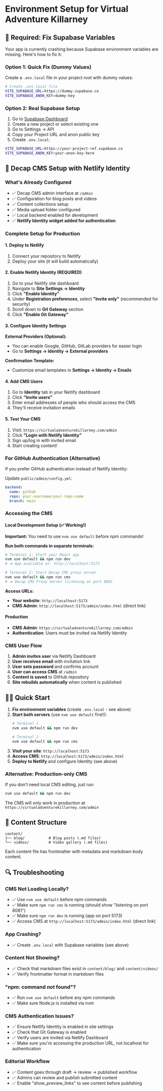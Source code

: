 # Environment Setup for Virtual Adventure Killarney

## 🚨 Required: Fix Supabase Variables

Your app is currently crashing because Supabase environment variables are missing. Here's how to fix it:

### Option 1: Quick Fix (Dummy Values)
Create a `.env.local` file in your project root with dummy values:

```bash
# Create .env.local file
VITE_SUPABASE_URL=https://dummy.supabase.co
VITE_SUPABASE_ANON_KEY=dummy-key
```

### Option 2: Real Supabase Setup
1. Go to [Supabase Dashboard](https://supabase.com/dashboard)
2. Create a new project or select existing one
3. Go to Settings → API
4. Copy your Project URL and anon public key
5. Create `.env.local`:

```bash
VITE_SUPABASE_URL=https://your-project-ref.supabase.co
VITE_SUPABASE_ANON_KEY=your-anon-key-here
```

## 🎉 Decap CMS Setup with Netlify Identity

### What's Already Configured
- ✅ Decap CMS admin interface at `/admin`
- ✅ Configuration for blog posts and videos
- ✅ Content collections setup
- ✅ Media upload folder configured
- ✅ Local backend enabled for development
- ✅ **Netlify Identity widget added for authentication**

### Complete Setup for Production

#### 1. Deploy to Netlify
1. Connect your repository to Netlify
2. Deploy your site (it will build automatically)

#### 2. Enable Netlify Identity (REQUIRED)
1. Go to your Netlify site dashboard
2. Navigate to **Site Settings → Identity**
3. Click **"Enable Identity"**
4. Under **Registration preferences**, select **"Invite only"** (recommended for security)
5. Scroll down to **Git Gateway** section
6. Click **"Enable Git Gateway"**

#### 3. Configure Identity Settings
**External Providers (Optional):**
- You can enable Google, GitHub, GitLab providers for easier login
- Go to **Settings → Identity → External providers**

**Confirmation Template:**
- Customize email templates in **Settings → Identity → Emails**

#### 4. Add CMS Users
1. Go to **Identity** tab in your Netlify dashboard
2. Click **"Invite users"**
3. Enter email addresses of people who should access the CMS
4. They'll receive invitation emails

#### 5. Test Your CMS
1. Visit: `https://virtualadventurekillarney.com/admin`
2. Click **"Login with Netlify Identity"**
3. Sign up/log in with invited email
4. Start creating content!

### For GitHub Authentication (Alternative)
If you prefer GitHub authentication instead of Netlify Identity:

Update `public/admin/config.yml`:
```yaml
backend:
  name: github
  repo: your-username/your-repo-name
  branch: main
```

### Accessing the CMS

#### Local Development Setup (✅ Working!)
**Important:** You need to use `nvm use default` before npm commands!

**Run both commands in separate terminals:**

```bash
# Terminal 1: Start your React app
nvm use default && npm run dev
# ➜ App available at: http://localhost:5173

# Terminal 2: Start Decap CMS proxy server
nvm use default && npm run cms  
# ➜ Decap CMS Proxy Server listening on port 8081
```

**Access URLs:**
- **Your website**: `http://localhost:5173`
- **CMS Admin**: `http://localhost:5173/admin/index.html` (direct link)

#### Production
- **CMS Admin**: `https://virtualadventurekillarney.com/admin`
- **Authentication**: Users must be invited via Netlify Identity

### CMS User Flow
1. **Admin invites user** via Netlify Dashboard
2. **User receives email** with invitation link
3. **User sets password** and confirms account
4. **User can access CMS** at `/admin`
5. **Content is saved** to GitHub repository
6. **Site rebuilds automatically** when content is published

## 🏃‍♂️ Quick Start

1. **Fix environment variables** (create `.env.local` - see above)
2. **Start both servers** (use `nvm use default` first!):
   ```bash
   # Terminal 1
   nvm use default && npm run dev
   
   # Terminal 2  
   nvm use default && npm run cms
   ```
3. **Visit your site**: `http://localhost:5173`
4. **Access CMS**: `http://localhost:5173/admin/index.html`
5. **Deploy to Netlify** and configure Identity (see above)

### Alternative: Production-only CMS
If you don't need local CMS editing, just run:
```bash
nvm use default && npm run dev
```
The CMS will only work in production at `https://virtualadventurekillarney.com/admin`

## 📂 Content Structure

```
content/
├── blog/           # Blog posts (.md files)
└── videos/         # Video gallery (.md files)
```

Each content file has frontmatter with metadata and markdown body content.

## 🔍 Troubleshooting

### CMS Not Loading Locally?
- ✅ Use `nvm use default` before npm commands
- ✅ Make sure `npm run cms` is running (should show "listening on port 8081")
- ✅ Make sure `npm run dev` is running (app on port 5173)
- ✅ Access CMS at `http://localhost:5173/admin/index.html` (direct link)

### App Crashing?
- ✅ Create `.env.local` with Supabase variables (see above)

### Content Not Showing?
- ✅ Check that markdown files exist in `content/blog/` and `content/videos/`
- ✅ Verify frontmatter format in markdown files

### "npm: command not found"?
- ✅ Run `nvm use default` before any npm commands
- ✅ Make sure Node.js is installed via nvm

### CMS Authentication Issues?
- ✅ Ensure Netlify Identity is enabled in site settings
- ✅ Check that Git Gateway is enabled
- ✅ Verify users are invited via Netlify Dashboard
- ✅ Make sure you're accessing the production URL, not localhost for authentication

### Editorial Workflow
- ✅ Content goes through draft → review → published workflow
- ✅ Admins can review and publish submitted content
- ✅ Enable "show_preview_links" to see content before publishing 